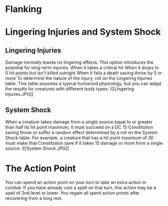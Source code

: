 # Flanking

# Lingering Injuries and System Shock
## Lingering Injuries
Damage normally leaves no lingering effects. This option introduces the potential for long-term injuries. 
When it takes a critical hit 
When it drops to 0 hit points but isn't killed outright 
When it fails a death saving throw by 5 or more 
To determine the nature of the injury, roll on the Lingering Injuries table. This table assumes a typical humanoid physiology, but you can adapt the results for creatures with different body types.
![[Lingering Injuries.JPG]]

## System Shock
When a creature takes damage from a single source equal to or greater than half its hit point maximum, it must succeed on a DC 15 Constitution saving throw or suffer a random effect determined by a roll on the System Shock table. For example, a creature that has a hit point maximum of 30 must make that Constitution save if it takes 15 damage or more from a single source.
![[System Shock.JPG]]


# The Action Point
You can spend an action point on your turn to take an extra action in combat. If you have already cast a spell on that turn, this action may be a spell of 2nd level or lower.
You regain all spent action points after recovering from a long rest.